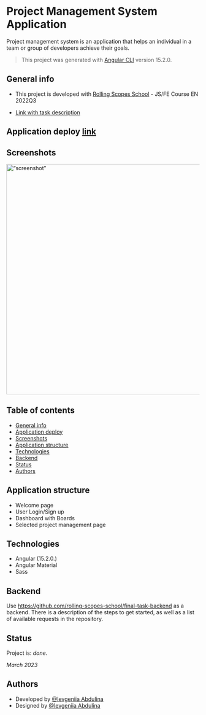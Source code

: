 # Project Management System Application

Project management system is an application that helps an individual in a team or group of developers achieve their goals.

> This project was generated with [Angular CLI](https://github.com/angular/angular-cli) version 15.2.0.

## General info

- This project is developed with [Rolling Scopes School](https://rs.school/index.html) - JS/FE Course EN 2022Q3

- [Link with task description](https://github.com/rolling-scopes-school/js-fe-course-en/blob/main/tasks/angular/project-management-system.md)

## Application deploy [link](https://ievgeniiaabdulina.github.io/Project-Management-App)

## Screenshots

<img src="https://firebasestorage.googleapis.com/v0/b/pm-app-angular.appspot.com/o/screenshot-pm-app.png?alt=media&token=0180fb15-add2-47c7-a5f2-a1a85866a683" alt= “screenshot” width="600px" height="auto">

## Table of contents

- [General info](#general-info)
- [Application deploy](#Application)
- [Screenshots](#screenshots)
- [Application structure](#Application-structure)
- [Technologies](#technologies)
- [Backend](#backend)
- [Status](#status)
- [Authors](#authors)

## Application structure

- Welcome page
- User Login/Sign up
- Dashboard with Boards
- Selected project management page

## Technologies

- Angular (15.2.0.)
- Angular Material
- Sass

## Backend

Use https://github.com/rolling-scopes-school/final-task-backend as a backend.
There is a description of the steps to get started, as well as a list of available requests in the repository.

## Status

Project is: _done_.

_March 2023_

## Authors

- Developed by [@Ievgeniia Abdulina](https://github.com/IevgeniiaAbdulina)<br/>
- Designed by [@Ievgeniia Abdulina](https://github.com/IevgeniiaAbdulina)<br/>
